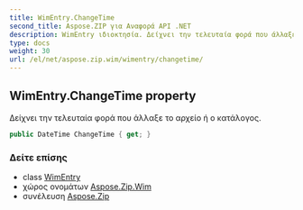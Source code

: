 ```yaml
---
title: WimEntry.ChangeTime
second_title: Aspose.ZIP για Αναφορά API .NET
description: WimEntry ιδιοκτησία. Δείχνει την τελευταία φορά που άλλαξε το αρχείο ή ο κατάλογος.
type: docs
weight: 30
url: /el/net/aspose.zip.wim/wimentry/changetime/
---
```

## WimEntry.ChangeTime property

Δείχνει την τελευταία φορά που άλλαξε το αρχείο ή ο κατάλογος.

```csharp
public DateTime ChangeTime { get; }
```

### Δείτε επίσης

* class [WimEntry](../)
* χώρος ονομάτων [Aspose.Zip.Wim](../../wimentry/)
* συνέλευση [Aspose.Zip](../../../)



